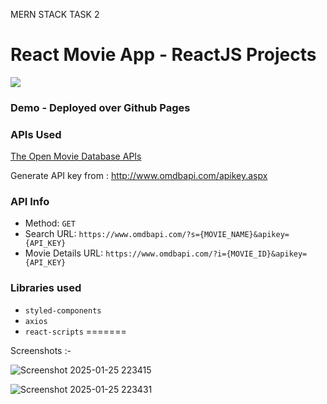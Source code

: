 MERN STACK TASK 2

# React Movie App - ReactJS Projects

![](movie.gif)

### Demo - Deployed over Github Pages 




### APIs Used
[The Open Movie Database APIs](http://www.omdbapi.com/)

Generate API key from : http://www.omdbapi.com/apikey.aspx

### API Info
* Method: `GET`
* Search URL: `https://www.omdbapi.com/?s={MOVIE_NAME}&apikey={API_KEY}`
* Movie Details URL: `https://www.omdbapi.com/?i={MOVIE_ID}&apikey={API_KEY}`


### Libraries used
* `styled-components`
* `axios`
* `react-scripts`
=======


Screenshots :-

![Screenshot 2025-01-25 223415](https://github.com/user-attachments/assets/acebb261-d8cb-413f-aadb-558af3035911)

![Screenshot 2025-01-25 223431](https://github.com/user-attachments/assets/04be736a-64eb-490d-bbe5-7edd618c9088)


